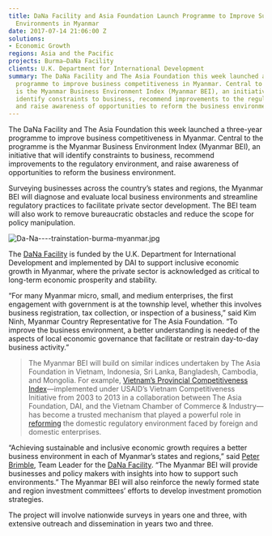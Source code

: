 ```yaml
---
title: DaNa Facility and Asia Foundation Launch Programme to Improve Subnational Business
  Environments in Myanmar
date: 2017-07-14 21:06:00 Z
solutions:
- Economic Growth
regions: Asia and the Pacific
projects: Burma—DaNa Facility
clients: U.K. Department for International Development
summary: The DaNa Facility and The Asia Foundation this week launched a three-year
  programme to improve business competitiveness in Myanmar. Central to the programme
  is the Myanmar Business Environment Index (Myanmar BEI), an initiative that will
  identify constraints to business, recommend improvements to the regulatory environment,
  and raise awareness of opportunities to reform the business environment.
---
```


The DaNa Facility and The Asia Foundation this week launched a three-year programme to improve business competitiveness in Myanmar. Central to the programme is the Myanmar Business Environment Index (Myanmar BEI), an initiative that will identify constraints to business, recommend improvements to the regulatory environment, and raise awareness of opportunities to reform the business environment.

Surveying businesses across the country’s states and regions, the Myanmar BEI will diagnose and evaluate local business environments and streamline regulatory practices to facilitate private sector development. The BEI team will also work to remove bureaucratic obstacles and reduce the scope for policy manipulation.

![Da-Na----trainstation-burma-myanmar.jpg](/uploads/Da-Na----trainstation-burma-myanmar.jpg)

The [DaNa Facility](https://www.dai.com/our-work/projects/myanmar-dana-facility) is funded by the U.K. Department for International Development and implemented by DAI to support inclusive economic growth in Myanmar, where the private sector is acknowledged as critical to long-term economic prosperity and stability.

“For many Myanmar micro, small, and medium enterprises, the first engagement with government is at the township level, whether this involves business registration, tax collection, or inspection of a business,” said Kim Ninh, Myanmar Country Representative for The Asia Foundation. “To improve the business environment, a better understanding is needed of the aspects of local economic governance that facilitate or restrain day-to-day business activity.”

> The Myanmar BEI will build on similar indices undertaken by The Asia Foundation in Vietnam, Indonesia, Sri Lanka, Bangladesh, Cambodia, and Mongolia. For example, [Vietnam’s Provincial Competitiveness Index](http://dai-global-developments.com/articles/doing-more-with-doing-business-vietnam-provincial-competitiveness-index?utm_source=daidotcom)—implemented under USAID’s Vietnam Competitiveness Initiative from 2003 to 2013 in a collaboration between The Asia Foundation, DAI, and the Vietnam Chamber of Commerce & Industry—has become a trusted mechanism that played a powerful role in [reforming](https://www.dai.com/our-work/projects/vietnam-competitiveness-initiative-vnci) the domestic regulatory environment faced by foreign and domestic enterprises.

“Achieving sustainable and inclusive economic growth requires a better business environment in each of Myanmar’s states and regions,” said [Peter Brimble](https://www.dai.com/who-we-are/our-team/peter-brimble), Team Leader for the [DaNa Facility](http://www.danafacility.com/). “The Myanmar BEI will provide businesses and policy makers with insights into how to support such environments.” The Myanmar BEI will also reinforce the newly formed state and region investment committees’ efforts to develop investment promotion strategies.

The project will involve nationwide surveys in years one and three, with extensive outreach and dissemination in years two and three.